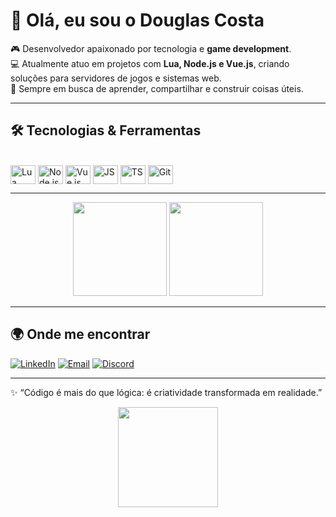 # 👋 Olá, eu sou o Douglas Costa

🎮 Desenvolvedor apaixonado por tecnologia e **game development**.  
💻 Atualmente atuo em projetos com **Lua, Node.js e Vue.js**, criando soluções para servidores de jogos e sistemas web.  
🚀 Sempre em busca de aprender, compartilhar e construir coisas úteis.

---

## 🛠️ Tecnologias & Ferramentas

<div style="display: inline_block"><br/>
  <img align="center" alt="Lua" height="30" width="40" src="https://cdn.jsdelivr.net/gh/devicons/devicon/icons/lua/lua-original.svg"/>
  <img align="center" alt="Node.js" height="30" width="40" src="https://cdn.jsdelivr.net/gh/devicons/devicon/icons/nodejs/nodejs-original.svg"/>
  <img align="center" alt="Vue.js" height="30" width="40" src="https://cdn.jsdelivr.net/gh/devicons/devicon/icons/vuejs/vuejs-original.svg"/>
  <img align="center" alt="JS" height="30" width="40" src="https://cdn.jsdelivr.net/gh/devicons/devicon/icons/javascript/javascript-original.svg"/>
  <img align="center" alt="TS" height="30" width="40" src="https://cdn.jsdelivr.net/gh/devicons/devicon/icons/typescript/typescript-original.svg"/>
  <img align="center" alt="Git" height="30" width="40" src="https://cdn.jsdelivr.net/gh/devicons/devicon/icons/git/git-original.svg"/>
</div>

---

<div align="center">
  <img height="150em" src="https://github-readme-stats.vercel.app/api?username=dougcostadev&show_icons=true&theme=tokyonight&count_private=true"/>
  <img height="150em" src="https://github-readme-stats.vercel.app/api/top-langs/?username=dougcostadev&layout=compact&langs_count=7&theme=tokyonight"/>
</div>

---

## 🌍 Onde me encontrar

[![LinkedIn](https://img.shields.io/badge/LinkedIn-0A66C2?style=for-the-badge&logo=linkedin&logoColor=white)](https://www.linkedin.com/in/seu-link)  [![Email](https://img.shields.io/badge/Email-0078D4?style=for-the-badge&logo=microsoft-outlook&logoColor=white)](mailto:douglas.codebr@gmail.com) [![Discord](https://img.shields.io/badge/Discord-dougcosta-5865F2?style=for-the-badge&logo=discord&logoColor=white)](https://discord.com/users/686489824546390026)

---
✨ “Código é mais do que lógica: é criatividade transformada em realidade.”

<div align="center">
  <a href="https://github.com/dougcostadev">
  <img height="160em" src="https://lanyard.cnrad.dev/api/686489824546390026?borderRadius=5px&hideTimestamp=true&hideUser=false">
</div>
